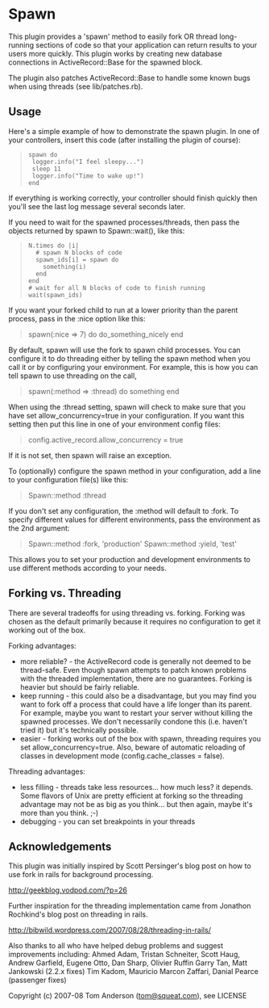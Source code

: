 Spawn
=====

This plugin provides a 'spawn' method to easily fork OR thread long-running sections of
code so that your application can return results to your users more quickly.
This plugin works by creating new database connections in ActiveRecord::Base for the
spawned block.

The plugin also patches ActiveRecord::Base to handle some known bugs when using
threads (see lib/patches.rb).

Usage
-----

Here's a simple example of how to demonstrate the spawn plugin.
In one of your controllers, insert this code (after installing the plugin of course):

>     spawn do
>      logger.info("I feel sleepy...")
>      sleep 11
>      logger.info("Time to wake up!")
>     end

If everything is working correctly, your controller should finish quickly then you'll see
the last log message several seconds later.

If you need to wait for the spawned processes/threads, then pass the objects returned by
spawn to Spawn::wait(), like this:

>     N.times do |i|
>       # spawn N blocks of code
>       spawn_ids[i] = spawn do
>         something(i)
>       end
>     end
>     # wait for all N blocks of code to finish running
>     wait(spawn_ids)

If you want your forked child to run at a lower priority than the parent process, pass in
the :nice option like this:

> spawn(:nice => 7) do
>   do\_something\_nicely
> end

By default, spawn will use the fork to spawn child processes.  You can configure it to
do threading either by telling the spawn method when you call it or by configuring your
environment.
For example, this is how you can tell spawn to use threading on the call,

> spawn(:method => :thread) do
>   something
> end

When using the :thread setting, spawn will check to make sure that you have set
allow\_concurrency=true in your configuration.   If you want this setting then
put this line in one of your environment config files:

> config.active_record.allow_concurrency = true

If it is not set, then spawn will raise an exception.

To (optionally) configure the spawn method in your configuration, add a line to
your configuration file(s) like this:

> Spawn::method :thread

If you don't set any configuration, the :method will default to :fork.  To
specify different values for different environments, pass the environment as
the 2nd argument:

> Spawn::method :fork, 'production'
> Spawn::method :yield, 'test'

This allows you to set your production and development environments to use different
methods according to your needs.

Forking vs. Threading
---------------------

There are several tradeoffs for using threading vs. forking.   Forking was chosen as the
default primarily because it requires no configuration to get it working out of the box.

Forking advantages:

  - more reliable? - the ActiveRecord code is generally not deemed to be thread-safe.
    Even though spawn attempts to patch known problems with the threaded implementation,
    there are no guarantees.  Forking is heavier but should be fairly reliable.
  - keep running - this could also be a disadvantage, but you may find you want to fork
    off a process that could have a life longer than its parent.  For example, maybe you
    want to restart your server without killing the spawned processes.
    We don't necessarily condone this (i.e. haven't tried it) but it's technically possible.
  - easier - forking works out of the box with spawn, threading requires you set
    allow\_concurrency=true.   Also, beware of automatic reloading of classes in development
    mode (config.cache\_classes = false).

Threading advantages:

  - less filling - threads take less resources... how much less?  it depends.   Some
    flavors of Unix are pretty efficient at forking so the threading advantage may not
    be as big as you think... but then again, maybe it's more than you think.  ;-)
  - debugging - you can set breakpoints in your threads

Acknowledgements
----------------

This plugin was initially inspired by Scott Persinger's blog post on how to use fork
in rails for background processing.

http://geekblog.vodpod.com/?p=26


Further inspiration for the threading implementation came from Jonathon Rochkind's
blog post on threading in rails.

http://bibwild.wordpress.com/2007/08/28/threading-in-rails/

Also thanks to all who have helped debug problems and suggest improvements including:
  Ahmed Adam, Tristan Schneiter, Scott Haug, Andrew Garfield, Eugene Otto, Dan Sharp,
  Olivier Ruffin
  Garry Tan, Matt Jankowski (2.2.x fixes)
  Tim Kadom, Mauricio Marcon Zaffari, Danial Pearce (passenger fixes)
  <your name here>

Copyright (c) 2007-08 Tom Anderson (tom@squeat.com), see LICENSE
